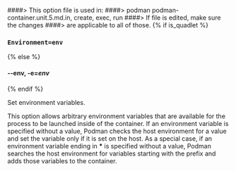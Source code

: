 ####> This option file is used in:
####>   podman podman-container.unit.5.md.in, create, exec, run
####> If file is edited, make sure the changes
####> are applicable to all of those.
{% if is_quadlet %}
### `Environment=env`
{% else %}
#### **--env**, **-e**=*env*
{% endif %}

Set environment variables.

This option allows arbitrary environment variables that are available for the process to be launched inside of the container. If an environment variable is specified without a value, Podman checks the host environment for a value and set the variable only if it is set on the host. As a special case, if an environment variable ending in __*__ is specified without a value, Podman searches the host environment for variables starting with the prefix and adds those variables to the container.
